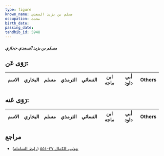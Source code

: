 ```yaml
---
type: figure
known_name: مسلم بن يزيد السعدي
occupation: محدث
birth_date:
passing_date:
tahdhib_id: 5948
---
```

##### مسلم بن يزيد السعدي حجازي

## رَوَى عَن:
| الاسم | البخاري | مسلم | الترمذي | النسائي | ابن ماجه | أبي داود | Others |
| ----- | ------- | ---- | ------- | ------- | -------- | -------- | ------ |
## رَوَى عَنه:
| الاسم | البخاري | مسلم | الترمذي | النسائي | ابن ماجه | أبي داود | Others |
| ----- | ------- | ---- | ------- | ------- | -------- | -------- | ------ |
## مراجع
- [تهذيب الكمال ٢٧-٥٥١](obsidian://open?vault=Tahdhib-al-Kamal&file=Figures/٥٩٤٨-مسلم%20بن%20يزيد%20السعدي%20حجازي) ([رابط الشاملة](https://shamela.ws/book/3722/14940))